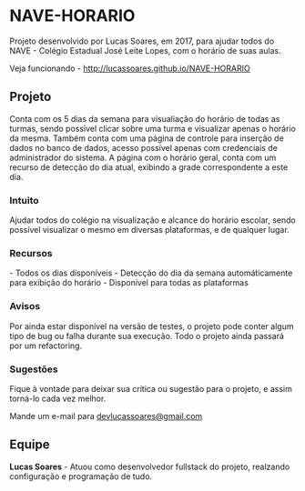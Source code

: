 # NAVE-HORARIO
Projeto desenvolvido por Lucas Soares, em 2017, para ajudar todos do NAVE - Colégio Estadual José Leite Lopes, com o horário de suas aulas.

Veja funcionando - http://lucassoares.github.io/NAVE-HORARIO
<h2>Projeto</h2>
Conta com os 5 dias da semana para visualiação do horário de todas as turmas, sendo possível clicar sobre uma turma e visualizar apenas o horário da mesma.
Também conta com uma página de controle para inserção de dados no banco de dados, acesso possível apenas com credenciais de administrador do sistema.
A página com o horário geral, conta com um recurso de detecção do dia atual, exibindo a grade correspondente a este dia.

<h3>Intuito</h3>
Ajudar todos do colégio na visualização e alcance do horário escolar, sendo possível visualizar o mesmo em diversas plataformas, e de qualquer lugar.

<h3>Recursos</h3>
 - Todos os dias disponíveis
 - Detecção do dia da semana automáticamente para exibição do horário
 - Disponível para todas as plataformas

<h3>Avisos</h3>
Por ainda estar disponível na versão de testes, o projeto pode conter algum tipo de bug ou falha durante sua execução. Todo o projeto ainda passará por um refactoring.

<h3> Sugestões</h3>
Fique à vontade para deixar sua crítica ou sugestão para o projeto, e assim torná-lo cada vez melhor. 

Mande um e-mail para devlucassoares@gmail.com

<h2>Equipe</h2>
<b>Lucas Soares</b> - Atuou como desenvolvedor fullstack do projeto, realzando configuração e programação de tudo.
